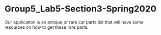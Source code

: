 # Group5_Lab5-Section3-Spring2020
Our application is an antique or rare car parts list that will have some resources on how to get these rare parts.
